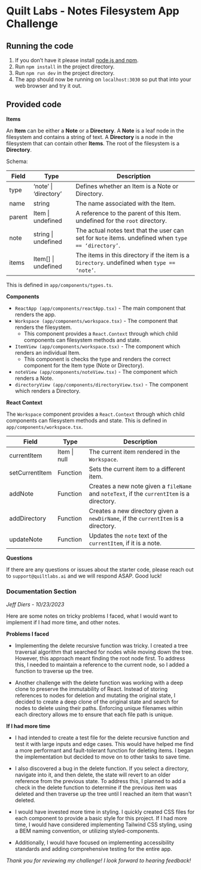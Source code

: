 # Quilt Labs - Notes Filesystem App Challenge

## Running the code

1. If you don’t have it please install [node.js and npm](https://docs.npmjs.com/downloading-and-installing-node-js-and-npm).
2. Run `npm install` in the project directory.
3. Run `npm run dev` in the project directory.
4. The app should now be running on `localhost:3030` so put that into your web browser and try it out.

## Provided code

**Items**

An **Item** can be either a **Note** or a **Directory**. A **Note** is a leaf node in the filesystem and contains a string of text. A **Directory** is a node in the filesystem that can contain other **Items**. The root of the filesystem is a **Directory**.

Schema:

| **Field** | **Type**              | **Description**                                                                                     |
| --------- | --------------------- | --------------------------------------------------------------------------------------------------- |
| type      | ‘note’ \| ‘directory’ | Defines whether an Item is a Note or Directory.                                                     |
| name      | string                | The name associated with the Item.                                                                  |
| parent    | Item \| undefined     | A reference to the parent of this Item. undefined for the `root` directory.                         |
| note      | string \| undefined   | The actual notes text that the user can set for `Note` items. undefined when `type == ‘directory’`. |
| items     | Item[] \| undefined   | The items in this directory if the item is a `Directory`. undefined when `type == ‘note’`.          |

This is defined in `app/components/types.ts`.

**Components**

- `ReactApp (app/components/reactApp.tsx)` - The main component that renders the app.
- `Workspace (app/components/workspace.tsx)` - The component that renders the filesystem.
  - This component provides a `React.Context` through which child components can filesystem methods and state.
- `ItemView (app/components/workspace.tsx)` - The component which renders an individual Item.
  - This component is checks the type and renders the correct component for the Item type (Note or Directory).
- `noteView (app/components/noteView.tsx)` - The component which renders a Note.
- `directoryView (app/components/directoryView.tsx)` - The component which renders a Directory.

**React Context**

The `Workspace` component provides a `React.Context` through which child components can filesystem methods and state. This is defined in `app/components/workspace.tsx`.

| **Field**      | **Type**     | **Description**                                                                            |
| -------------- | ------------ | ------------------------------------------------------------------------------------------ |
| currentItem    | Item \| null | The current item rendered in the `Workspace`.                                              |
| setCurrentItem | Function     | Sets the current item to a different item.                                                 |
| addNote        | Function     | Creates a new note given a `fileName` and `noteText`, if the `currentItem` is a directory. |
| addDirectory   | Function     | Creates a new directory given a `newDirName`, if the `currentItem` is a directory.         |
| updateNote     | Function     | Updates the `note` text of the `currentItem`, if it is a note.                             |

**Questions**

If there are any questions or issues about the starter code, please reach out to `support@quiltlabs.ai` and we will respond ASAP. Good luck!

### Documentation Section

_Jeff Diers - 10/23/2023_

Here are some notes on tricky problems I faced, what I would want to implement if I had more time, and other notes.

**Problems I faced**

- Implementing the delete recursive function was tricky. I created a tree traversal algorithm that searched for nodes while moving down the tree. However, this approach meant finding the root node first. To address this, I needed to maintain a reference to the current node, so I added a function to traverse up the tree.

- Another challenge with the delete function was working with a deep clone to preserve the immutability of React. Instead of storing references to nodes for deletion and mutating the original state, I decided to create a deep clone of the original state and search for nodes to delete using their paths. Enforcing unique filenames within each directory allows me to ensure that each file path is unique.

**If I had more time**

- I had intended to create a test file for the delete recursive function and test it with large inputs and edge cases. This would have helped me find a more performant and fault-tolerant function for deleting items. I began the implementation but decided to move on to other tasks to save time.

- I also discovered a bug in the delete function. If you select a directory, navigate into it, and then delete, the state will revert to an older reference from the previous state. To address this, I planned to add a check in the delete function to determine if the previous item was deleted and then traverse up the tree until I reached an item that wasn't deleted.

- I would have invested more time in styling. I quickly created CSS files for each component to provide a basic style for this project. If I had more time, I would have considered implementing Tailwind CSS styling, using a BEM naming convention, or utilizing styled-components.

- Additionally, I would have focused on implementing accessibility standards and adding comprehensive testing for the entire app.

_Thank you for reviewing my challenge! I look forward to hearing feedback!_
